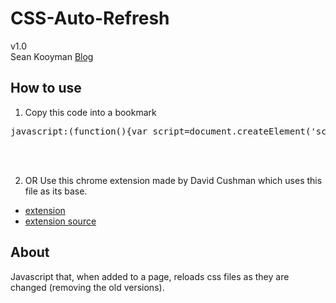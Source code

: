 CSS-Auto-Refresh
========================

v1.0<br />
Sean Kooyman [Blog](http://teachthe.net)<br />

How to use
-----------------
1) Copy this code into a bookmark
<pre>
javascript:(function(){var script=document.createElement('script');script.setAttribute('src','http://htmlpreview.github.com/?https://github.com/seanybob/css-auto-refresh/master/css-auto-refresh.js');document.getElementsByTagName('head')[0].appendChild(script);})();
</pre>
<br /><br />

2) OR Use this chrome extension made by David Cushman which uses this file as its base. <br />
- [extension](https://chrome.google.com/webstore/detail/refrecssher/pbepemgakpapkpholnanaeielcnlklnn) <br />
- [extension source](https://github.com/91bananas/refreCSSher)


About
-----------------
Javascript that, when added to a page, reloads css files as they are changed (removing the old versions).
